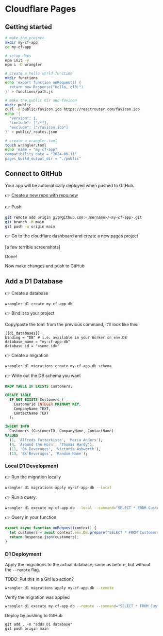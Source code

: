 # Cloudflare Pages

## Getting started

```sh
# make the project
mkdir my-cf-app
cd my-cf-app

# setup deps
npm init -y
npm i -D wrangler

# create a hello world function
mkdir functions
echo 'export function onRequest() {
  return new Response("Hello, cf3!")
}' > functions/path.js

# make the public dir and favicon
mkdir public
curl -o public/favicon.ico https://reactrouter.com/favicon.ico
echo '{
  "version": 1,
  "include": ["/*"],
  "exclude": ["/favicon.ico"]
}' > public/_routes.json

# create a wrangler.toml
touch wrangler.toml
echo 'name = "my-cf-app"
compatibility_date = "2024-06-11"
pages_build_output_dir = "./public"
```

## Connect to GitHub

Your app will be automatically deployed when pushed to GitHub.

👉 [Create a new repo with repo.new](https://repo.new)

👉 Push

```sh
git remote add origin git@github.com:<username>/<my-cf-app>.git
git branch -M main
git push -u origin main
```

👉 Go to the cloudflare dashboard and create a new pages project

[a few terrible screenshots]

Done!

Now make changes and push to GitHub

## Add a D1 Database

👉 Create a database

```
wrangler d1 create my-cf-app-db
```

👉 Bind it to your project

Copy/paste the toml from the previous command, it'll look like this:

```
[[d1_databases]]
binding = "DB" # i.e. available in your Worker on env.DB
database_name = "my-cf-app-db"
database_id = "<some id>"
```

👉 Create a migration

```sh
wrangler d1 migrations create my-cf-app-db schema
```

👉 Write out the DB schema you want

```sql
DROP TABLE IF EXISTS Customers;

CREATE TABLE
  IF NOT EXISTS Customers (
    CustomerId INTEGER PRIMARY KEY,
    CompanyName TEXT,
    ContactName TEXT
  );

INSERT INTO
  Customers (CustomerID, CompanyName, ContactName)
VALUES
  (1, 'Alfreds Futterkiste', 'Maria Anders'),
  (4, 'Around the Horn', 'Thomas Hardy'),
  (11, 'Bs Beverages', 'Victoria Ashworth'),
  (13, 'Bs Beverages', 'Random Name');
```

### Local D1 Development

👉 Run the migration locally

```sh
wrangler d1 migrations apply my-cf-app-db --local
```

👉 Run a query:

```sh
wrangler d1 execute my-cf-app-db --local --command="SELECT * FROM Customers"
```

👉 Query in your function

```js
export async function onRequest(context) {
  let customers = await context.env.DB.prepare("SELECT * FROM Customers").all();
  return Response.json(customers);
}
```

### D1 Deployment

Apply the migrations to the actual database, same as before, but without the `--remote` flag.

TODO: Put this in a GitHub action?

```sh
wrangler d1 migrations apply my-cf-app-db --remote
```

Verify the migration was applied

```sh
wrangler d1 execute my-cf-app-db --remote --command="SELECT * FROM Customers"
```

Deploy by pushing to GitHub

```
git add . -m "adds D1 database"
git push origin main
```
